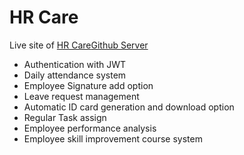 # HR Care

Live site of [HR Care](https://hrcare.netlify.app/)[Github Server](https://github.com/md-mh/hr-care-backend)

<ul>
<li>Authentication with JWT</li>
<li>Daily attendance system</li>
<li>Employee Signature add option</li>
<li>Leave request management</li>
<li>Automatic ID card generation and download option</li>
<li>Regular Task assign</li>
<li>Employee performance analysis</li>
<li>Employee skill improvement course system</li>

</ul>

